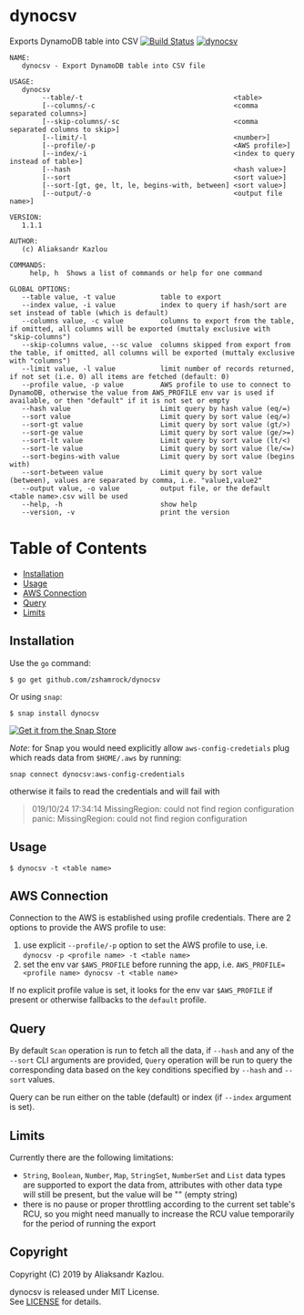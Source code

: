 # dynocsv

Exports DynamoDB table into CSV [![Build Status](https://travis-ci.org/zshamrock/vmx.svg?branch=master)](https://travis-ci.org/zshamrock/dynocsv) [![dynocsv](https://snapcraft.io/dynocsv/badge.svg)](https://snapcraft.io/dynocsv)                                                                                                                                                    

```
NAME:
   dynocsv - Export DynamoDB table into CSV file

USAGE:
   dynocsv     
        --table/-t                                     <table> 
        [--columns/-c                                  <comma separated columns>] 
        [--skip-columns/-sc                            <comma separated columns to skip>] 
        [--limit/-l                                    <number>]
        [--profile/-p                                  <AWS profile>]
        [--index/-i                                    <index to query instead of table>]
        [--hash                                        <hash value>]
        [--sort                                        <sort value>]
        [--sort-[gt, ge, lt, le, begins-with, between] <sort value>]
        [--output/-o                                   <output file name>]

VERSION:
   1.1.1

AUTHOR:
   (c) Aliaksandr Kazlou

COMMANDS:
     help, h  Shows a list of commands or help for one command

GLOBAL OPTIONS:
   --table value, -t value           table to export
   --index value, -i value           index to query if hash/sort are set instead of table (which is default)
   --columns value, -c value         columns to export from the table, if omitted, all columns will be exported (muttaly exclusive with "skip-columns")
   --skip-columns value, --sc value  columns skipped from export from the table, if omitted, all columns will be exported (muttaly exclusive with "columns")
   --limit value, -l value           limit number of records returned, if not set (i.e. 0) all items are fetched (default: 0)
   --profile value, -p value         AWS profile to use to connect to DynamoDB, otherwise the value from AWS_PROFILE env var is used if available, or then "default" if it is not set or empty
   --hash value                      Limit query by hash value (eq/=)
   --sort value                      Limit query by sort value (eq/=)
   --sort-gt value                   Limit query by sort value (gt/>)
   --sort-ge value                   Limit query by sort value (ge/>=)
   --sort-lt value                   Limit query by sort value (lt/<)
   --sort-le value                   Limit query by sort value (le/<=)
   --sort-begins-with value          Limit query by sort value (begins with)
   --sort-between value              Limit query by sort value (between), values are separated by comma, i.e. "value1,value2"
   --output value, -o value          output file, or the default <table name>.csv will be used
   --help, -h                        show help
   --version, -v                     print the version
```

Table of Contents
=================

* [Installation](#installation)
* [Usage](#usage)
* [AWS Connection](#aws-connection)
* [Query](#query)
* [Limits](#limits)

## Installation                                                                                                                                              
                                                                                                                                                             
Use the `go` command:                                                                                                                                        
                                                                                                                                                             
    $ go get github.com/zshamrock/dynocsv
    
Or using `snap`:                                                                                                                                             
                                                                                                                                                             
    $ snap install dynocsv
                                                                                                                                                             
[![Get it from the Snap Store](https://snapcraft.io/static/images/badges/en/snap-store-black.svg)](https://snapcraft.io/dynocsv)

*Note*: for Snap you would need explicitly allow `aws-config-credetials` plug which reads data from `$HOME/.aws` by 
running:
```
snap connect dynocsv:aws-config-credentials
```
otherwise it fails to read the credentials and will fail with 
> 019/10/24 17:34:14 MissingRegion: could not find region configuration
   panic: MissingRegion: could not find region configuration

## Usage                                                                                                                                                     
                                                                                                                                                             
    $ dynocsv -t <table name>
    
## AWS Connection

Connection to the AWS is established using profile credentials. There are 2 options to provide the AWS profile to use:

1. use explicit `--profile/-p` option to set the AWS profile to use, i.e. `dynocsv -p <profile name> -t <table name>`
2. set the env var `$AWS_PROFILE` before running the app, i.e. `AWS_PROFILE=<profile name> dynocsv -t <table name>`

If no explicit profile value is set, it looks for the env var `$AWS_PROFILE` if present or otherwise fallbacks to the `default` profile.

## Query

By default `Scan` operation is run to fetch all the data, if `--hash` and any of the `--sort` CLI arguments are provided,
`Query` operation will be run to query the corresponding data based on the key conditions specified by `--hash` and
`--sort` values. 

Query can be run either on the table (default) or index (if `--index` argument is set).

## Limits

Currently there are the following limitations:

- `String`, `Boolean`, `Number`, `Map`, `StringSet`, `NumberSet` and `List` data types are supported to export the data 
    from, attributes with other data type will still be present, but the value will be "" (empty string)
- there is no pause or proper throttling according to the current set table's RCU, so you might need manually to 
    increase the RCU value temporarily for the period of running the export
    
## Copyright                                                                                                                                                 
                                                                                                                                                             
Copyright (C) 2019 by Aliaksandr Kazlou.                                                                                                                     
                                                                                                                                                             
dynocsv is released under MIT License.                                                                                                                       
See [LICENSE](https://github.com/zshamrock/dynocsv/blob/master/LICENSE) for details.      
